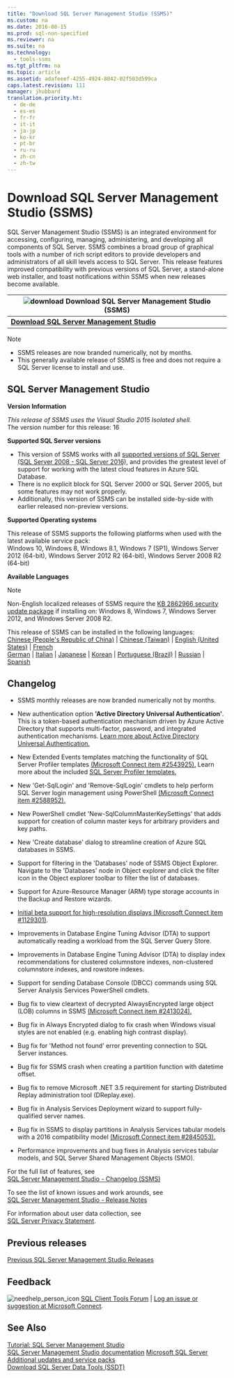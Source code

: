```yaml
---
title: "Download SQL Server Management Studio (SSMS)"
ms.custom: na
ms.date: 2016-08-15
ms.prod: sql-non-specified
ms.reviewer: na
ms.suite: na
ms.technology: 
  - tools-ssms
ms.tgt_pltfrm: na
ms.topic: article
ms.assetid: adafeeef-4255-4924-8042-02f503d599ca
caps.latest.revision: 111
manager: jhubbard
translation.priority.ht: 
  - de-de
  - es-es
  - fr-fr
  - it-it
  - ja-jp
  - ko-kr
  - pt-br
  - ru-ru
  - zh-cn
  - zh-tw
---
```

# Download SQL Server Management Studio (SSMS)
SQL Server Management Studio (SSMS) is an integrated environment for accessing, configuring, managing, administering, and developing all components of SQL Server. SSMS combines a broad group of graphical tools with a number of rich script editors to provide developers and administrators of all skill levels access to SQL Server. This release features improved compatibility with previous versions of SQL Server, a stand-alone web installer, and toast notifications within SSMS when new releases become available.  
     
| ![download](../content/media/download.png) Download SQL Server Management Studio (SSMS)  |  
|---|  
|**[Download SQL Server Management Studio](http://go.microsoft.com/fwlink/?LinkID=824938)**|  

> [!NOTE]  
> * SSMS releases are now branded numerically, not by months.
> * This generally available release of SSMS is free and does not require a SQL Server license to install and use.  



 
## SQL Server Management Studio   
**Version Information**  
  
*This release of SSMS uses the Visual Studio 2015 Isolated shell.*   
The version number for this release: 16
  
**Supported SQL Server versions**  
  
* This version of SSMS works with all [supported versions of SQL Server (SQL Server 2008 - SQL Server 2016),](https://support.microsoft.com/en-us/lifecycle?C2=1044) and provides the greatest level of support for working with the latest cloud features in Azure SQL Database.  
* There is no explicit block for SQL Server 2000 or SQL Server 2005, but some features may not work properly.  
* Additionally, this version of SSMS can be installed side-by-side with earlier released non-preview versions.  
  
**Supported Operating systems**  
  
This release of SSMS supports the following platforms when used with the latest available service pack:   
 Windows 10, Windows 8, Windows 8.1, Windows 7 (SP1), Windows Server 2012 (64-bit), Windows Server 2012 R2 (64-bit), Windows Server 2008 R2 (64-bit)  
   
 **Available Languages**  
> [!NOTE]  
> Non-English localized releases of SSMS require the [KB 2862966 security update package](https://support.microsoft.com/en-us/kb/2862966) if installing on: Windows 8, Windows 7, Windows Server 2012, and Windows Server 2008 R2. 
  
 This release of SSMS can be installed in the following languages:  
[Chinese (People's Republic of China)](http://go.microsoft.com/fwlink/?LinkID=824938&clcid=0x804) | [Chinese (Taiwan)](http://go.microsoft.com/fwlink/?LinkID=824938&clcid=0x404) | [English (United States)](http://go.microsoft.com/fwlink/?LinkID=824938&clcid=0x409) | [French](http://go.microsoft.com/fwlink/?LinkID=824938&clcid=0x40c)  
[German](http://go.microsoft.com/fwlink/?LinkID=824938&clcid=0x407) | [Italian](http://go.microsoft.com/fwlink/?LinkID=824938&clcid=0x410) | [Japanese](http://go.microsoft.com/fwlink/?LinkID=824938&clcid=0x411) | [Korean](http://go.microsoft.com/fwlink/?LinkID=824938&clcid=0x412) | [Portuguese (Brazil)](http://go.microsoft.com/fwlink/?LinkID=824938&clcid=0x416) | [Russian](http://go.microsoft.com/fwlink/?LinkID=824938&clcid=0x419) | [Spanish](http://go.microsoft.com/fwlink/?LinkID=824938&clcid=0x40a)  

 
## Changelog  

* SSMS monthly releases are now branded numerically not by months.

* New authentication option **'Active Directory Universal Authentication'**. This is a token-based authentication mechanism driven by Azure Active Directory that supports multi-factor, password, and integrated authentication mechanisms. [Learn more about Active Directory Universal Authentication.](https://azure.microsoft.com/documentation/articles/sql-database-ssms-mfa-authentication/)

* New Extended Events templates matching the functionality of SQL Server Profiler templates [(Microsoft Connect item #2543925).](https://connect.microsoft.com/SQLServer/feedback/details/2543925/sql-server-extended-events-profiler-tool) Learn more about the included [SQL Server Profiler templates.](https://msdn.microsoft.com/library/ms190176.aspx)

* New 'Get-SqlLogin' and 'Remove-SqlLogin' cmdlets to help perform SQL Server login management using PowerShell [(Microsoft Connect item #2588952).](https://connect.microsoft.com/SQLServer/feedback/details/2588952/)

* New PowerShell cmdlet 'New-SqlColumnMasterKeySettings' that adds support for creation of column master keys for arbitrary providers and key paths.

* New 'Create database' dialog to streamline creation of Azure SQL databases in SSMS.

* Support for filtering in the 'Databases' node of SSMS Object Explorer. Navigate to the 'Databases' node in Object explorer and click the filter icon in the Object explorer toolbar to filter the list of databases.

* Support for Azure-Resource Manager (ARM) type storage accounts in the Backup and Restore wizards.

* [Initial beta support for high-resolution displays](https://blogs.msdn.microsoft.com/sqlreleaseservices/ssms-highdpi-support/)[ (Microsoft Connect item #1129301)](https://connect.microsoft.com/SQLServer/feedback/details/1129301/management-studio-is-unusable-on-a-4k-display).

* Improvements in Database Engine Tuning Advisor (DTA) to support automatically reading a workload from the SQL Server Query Store.

* Improvements in Database Engine Tuning Advisor (DTA) to display index recommendations for clustered columnstore indexes, non-clustered columnstore indexes, and rowstore indexes.

* Support for sending Database Console (DBCC) commands using SQL Server Analysis Services PowerShell cmdlets.

* Bug fix to view cleartext of decrypted AlwaysEncrypted large object (LOB) columns in SSMS [(Microsoft Connect item #2413024).](https://connect.microsoft.com/SQLServer/feedback/details/2413024/cannot-view-cleartext-of-alwaysencrypted-lob-columns-in-ssms)

* Bug fix in Always Encrypted dialog to fix crash when Windows visual styles are not enabled (e.g. enabling high contrast display).

* Bug fix for 'Method not found' error preventing connection to SQL Server instances.

* Bug fix for SSMS crash when creating a partition function with datetime offset.

* Bug fix to remove Microsoft .NET 3.5 requirement for starting Distributed Replay administration tool (DReplay.exe).

* Bug fix in Analysis Services Deployment wizard to support fully-qualified server names.

* Bug fix in SSMS to display partitions in Analysis Services tabular models with a 2016 compatibility model [(Microsoft Connect item #2845053).](https://connect.microsoft.com/SQLServer/feedback/details/2845053/ssms-cannot-display-partitions-in-tabular-models-in-2016-compatibility-level) 

* Performance improvements and bug fixes in Analysis services tabular models, and SQL Server Shared Management Objects (SMO). 

For the full list of features, see   
                [SQL Server Management Studio - Changelog (SSMS)](../content/SQL-Server-Management-Studio---Changelog--SSMS-.md)  
  
To see the list of known issues and work arounds, see   
                [SQL Server Management Studio -  Release Notes](../content/SQL-Server-Management-Studio----Release-Notes.md)  
  
For information about user data collection, see   
                [SQL Server Privacy Statement](http://www.microsoft.com/privacystatement/en-us/SQLServer/Default.aspx).  
  
## Previous releases  
[Previous SQL Server Management Studio Releases](../content/Previous-SQL-Server-Management-Studio-Releases.md)  
  
## Feedback  
  
![needhelp_person_icon](../content/media/needhelp_person_icon.png) [SQL Client Tools Forum](https://social.msdn.microsoft.com/Forums/en-US/home?forum=sqltools) |  [Log an issue or suggestion at Microsoft Connect](https://connect.microsoft.com/SQLServer/Feedback).  
  
## See Also  
[Tutorial: SQL Server Management Studio](assetId:///d2bade70-07cf-4d94-b5d2-88aecb538ed1)  
[SQL Server Management Studio documentation](https://msdn.microsoft.com/library/hh213248(v=sql.130).aspx)  
[Microsoft SQL Server](https://msdn.microsoft.com/library/bb545450.aspx)  
[Additional updates and service packs](https://technet.microsoft.com/sqlserver/ff803383.aspx)  
[Download SQL Server Data Tools (SSDT)](../content/Download-SQL-Server-Data-Tools--SSDT-.md)  
